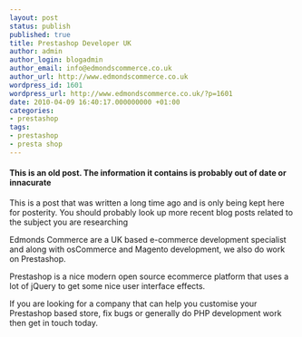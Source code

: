 ```yaml
---
layout: post
status: publish
published: true
title: Prestashop Developer UK
author: admin
author_login: blogadmin
author_email: info@edmondscommerce.co.uk
author_url: http://www.edmondscommerce.co.uk
wordpress_id: 1601
wordpress_url: http://www.edmondscommerce.co.uk/?p=1601
date: 2010-04-09 16:40:17.000000000 +01:00
categories:
- prestashop
tags:
- prestashop
- presta shop
---
```

<div class="oldpost"><h4>This is an old post. The information it contains is probably out of date or innacurate</h4>
<p>
This is a post that was written a long time ago and is only being kept here for posterity.
You should probably look up more recent blog posts related to the subject you are researching
</p>
</div>
Edmonds Commerce are a UK based e-commerce development specialist and along with osCommerce and Magento development, we also do work on Prestashop. 

Prestashop is a nice modern open source ecommerce platform that uses a lot of jQuery to get some nice user interface effects. 

If you are looking for a company that can help you customise your Prestashop based store, fix bugs or generally do PHP development work then get in touch today.
